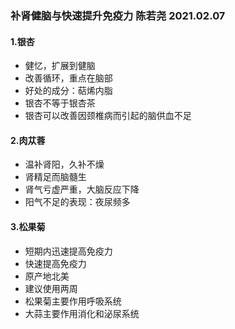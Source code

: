 ### 补肾健脑与快速提升免疫力 陈若尧 2021.02.07

#### 1.银杏
* 健忆，扩展到健脑
* 改善循环，重点在脑部
* 好处的成分：萜烯内脂
* 银杏不等于银杏茶
* 银杏可以改善因颈椎病而引起的脑供血不足

#### 2.肉苁蓉
* 温补肾阳，久补不燥
* 肾精足而脑髓生
* 肾气亏虚严重，大脑反应下降
* 阳气不足的表现：夜尿频多


#### 3.松果菊
* 短期内迅速提高免疫力
* 快速提高免疫力
* 原产地北美
* 建议使用两周
* 松果菊主要作用呼吸系统
* 大蒜主要作用消化和泌尿系统

